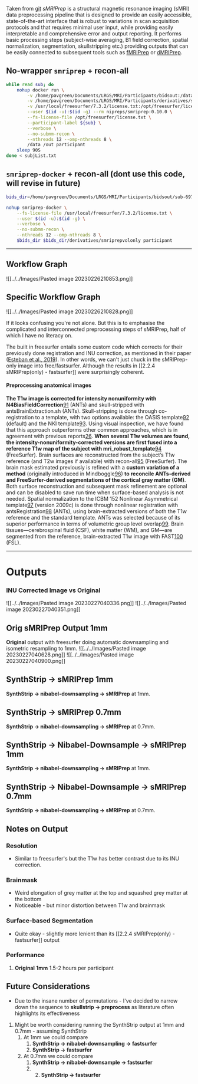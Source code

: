 Taken from [git](https://github.com/nipreps/smriprep)
_sMRIPrep_ is a structural magnetic resonance imaging (sMRI) data preprocessing pipeline that is designed to provide an easily accessible, state-of-the-art interface that is robust to variations in scan acquisition protocols and that requires minimal user input, while providing easily interpretable and comprehensive error and output reporting. It performs basic processing steps (subject-wise averaging, B1 field correction, spatial normalization, segmentation, skullstripping etc.) providing outputs that can be easily connected to subsequent tools such as [fMRIPrep](https://github.com/nipreps/fmriprep) or [dMRIPrep](https://github.com/nipreps/dmriprep).

## No-wrapper `smriprep` + recon-all
```bash
while read sub; do
	nohup docker run \
		-v /home/pavgreen/Documents/LRGS/MRI/Participants/bidsout:/data:ro \
		-v /home/pavgreen/Documents/LRGS/MRI/Participants/derivatives/smriprep_full:/out \
		-v /usr/local/freesurfer/7.3.2/license.txt:/opt/freesurfer/license.txt:ro \
		--user $(id -u):$(id -g) --rm nipreps/smriprep:0.10.0 \
		--fs-license-file /opt/freesurfer/license.txt \
		--participant-label ${sub} \
		--verbose \
		--no-submm-recon \
		--nthreads 12 --omp-nthreads 8 \
		/data /out participant
	sleep 90S
done < subjList.txt
```

## `smriprep-docker` + recon-all (dont use this code, will revise in future)
```bash
bids_dir=/home/pavgreen/Documents/LRGS/MRI/Participants/bidsout/sub-697

nohup smriprep-docker \
	--fs-license-file /usr/local/freesurfer/7.3.2/license.txt \
	--user $(id -u):$(id -g) \
	--verbose \
	--no-submm-recon \
	--nthreads 12 --omp-nthreads 8 \
	$bids_dir $bids_dir/derivatives/smriprepvolonly participant
```
---
## Workflow Graph
![[../../Images/Pasted image 20230226210853.png]]
## Specific Workflow Graph
![[../../Images/Pasted image 20230226210828.png]]

If it looks confusing you're not alone. But this is to emphasise the complicated and interconnected preprocessing steps of sMRIPrep, half of which I have no literacy on.  

The built in freesurfer entails some custom code which corrects for their previously done registration and INU correction, as mentioned in their paper ([Esteban et al., 2019](https://www.nature.com/articles/s41592-018-0235-4)). In other words, we can't just chuck in the sMRIPrep-only image into free/fastsurfer. Although the results in [[2.2.4 sMRIPrep(only) - fastsurfer]] were surprisingly coherent. 

#### Preprocessing anatomical images
**The T1w image is** **corrected for intensity nonuniformity with N4BiasFieldCorrection**[91](https://www.nature.com/articles/s41592-018-0235-4#ref-CR91 "Tustison, N. J. et al. N4ITK: improved N3 bias correction. IEEE Trans. Med. Imaging 29, 1310–1320 (2010).") (ANTs) and skull-stripped with antsBrainExtraction.sh (ANTs). Skull-stripping is done through co-registration to a template, with two options available: the OASIS template[92](https://www.nature.com/articles/s41592-018-0235-4#ref-CR92 "Marcus, D. S. et al. Open Access Series of Imaging Studies (OASIS): cross-sectional MRI data in young, middle aged, nondemented, and demented older adults. J. Cogn. Neurosci. 19, 1498–1507 (2007).") (default) and the NKI template[93](https://www.nature.com/articles/s41592-018-0235-4#ref-CR93 "Nooner, K. B. et al. The NKI-Rockland sample: a model for accelerating the pace of discovery science in psychiatry. Front. Neurosci. 6, 152 (2012)."). Using visual inspection, we have found that this approach outperforms other common approaches, which is in agreement with previous reports[26](https://www.nature.com/articles/s41592-018-0235-4#ref-CR26 "Glasser, M. F. et al. The minimal preprocessing pipelines for the Human Connectome Project. Neuroimage 80, 105–124 (2013)."). **When several T1w volumes are found, the intensity-nonuniformity-corrected versions are first fused into a reference T1w map of the subject with mri_robust_template**[94](https://www.nature.com/articles/s41592-018-0235-4#ref-CR94 "Reuter, M., Rosas, H. D. & Fischl, B. Highly accurate inverse consistent registration: a robust approach. Neuroimage 53, 1181–1196 (2010).") (FreeSurfer). Brain surfaces are reconstructed from the subject’s T1w reference (and T2w images if available) with recon-all[95](https://www.nature.com/articles/s41592-018-0235-4#ref-CR95 "Dale, A. M., Fischl, B. & Sereno, M. I. Cortical surface-based analysis. I. Segmentation and surface reconstruction. Neuroimage 9, 179–194 (1999).") (FreeSurfer). The brain mask estimated previously is refined with a **custom variation of a method** (originally introduced in Mindboggle[96](https://www.nature.com/articles/s41592-018-0235-4#ref-CR96 "Klein, A. et al. Mindboggling morphometry of human brains. PLoS Comput. Biol. 13, e1005350 (2017).")) **to reconcile ANTs-derived and FreeSurfer-derived segmentations of the cortical gray matter (GM)**. Both surface reconstruction and subsequent mask refinement are optional and can be disabled to save run time when surface-based analysis is not needed. Spatial normalization to the ICBM 152 Nonlinear Asymmetrical template[97](https://www.nature.com/articles/s41592-018-0235-4#ref-CR97 "Fonov, V., Evans, A., McKinstry, R., Almli, C. & Collins, D. Unbiased nonlinear average age-appropriate brain templates from birth to adulthood. Neuroimage 47, S102 (2009).") (version 2009c) is done through nonlinear registration with antsRegistration[98](https://www.nature.com/articles/s41592-018-0235-4#ref-CR98 "Avants, B. B., Epstein, C. L., Grossman, M. & Gee, J. C. Symmetric diffeomorphic image registration with cross-correlation: evaluating automated labeling of elderly and neurodegenerative brain. Med. Image. Anal. 12, 26–41 (2008).") (ANTs), using brain-extracted versions of both the T1w reference and the standard template. ANTs was selected because of its superior performance in terms of volumetric group level overlap[99](https://www.nature.com/articles/s41592-018-0235-4#ref-CR99 "Klein, A. et al. Evaluation of 14 nonlinear deformation algorithms applied to human brain MRI registration. Neuroimage 46, 786–802 (2009)."). Brain tissues—cerebrospinal fluid (CSF), white matter (WM), and GM—are segmented from the reference, brain-extracted T1w image with FAST[100](https://www.nature.com/articles/s41592-018-0235-4#ref-CR100 "Zhang, Y., Brady, M. & Smith, S. Segmentation of brain MR images through a hidden Markov random field model and the expectation-maximization algorithm. IEEE Trans. Med. Imaging 20, 45–57 (2001).") (FSL).

---
# Outputs

### INU Corrected Image vs Original
![[../../Images/Pasted image 20230227040336.png]] ![[../../Images/Pasted image 20230227040351.png]]
## Orig sMRIPrep Output 1mm
**Original** output with freesurfer doing automatic downsampling and isometric resampling to 1mm.
![[../../Images/Pasted image 20230227040628.png]]
![[../../Images/Pasted image 20230227040900.png]]

## SynthStrip -> sMRIPrep 1mm
**SynthStrip -> nibabel-downsampling -> sMRIPrep** at 1mm.

## SynthStrip -> sMRIPrep 0.7mm
**SynthStrip -> nibabel-downsampling -> sMRIPrep** at 0.7mm.

## SynthStrip -> Nibabel-Downsample -> sMRIPrep 1mm
**SynthStrip -> nibabel-downsampling -> sMRIPrep** at 1mm.

## SynthStrip -> Nibabel-Downsample -> sMRIPrep 0.7mm
**SynthStrip -> nibabel-downsampling -> sMRIPrep** at 0.7mm.

## Notes on Output

### Resolution
- Similar to freesurfer's but the T1w has better contrast due to its INU correction. 

### Brainmask
- Weird elongation of grey matter at the top and squashed grey matter at the bottom
- Noticeable - but minor distortion between T1w and brainmask

### Surface-based Segmentation
- Quite okay - slightly more lenient than its [[2.2.4 sMRIPrep(only) - fastsurfer]] output

### Performance
1. **Original** **1mm** 1.5-2 hours per participant

## Future Considerations
- Due to the insane number of permutations - I've decided to narrow down the sequence to **skullstrip -> preprocess** as literature often highlights its effectiveness
1. Might be worth considering running the SynthStrip output at 1mm and 0.7mm - assuming SynthStrip
	1. At 1mm we could compare
		1. **SynthStrip -> nibabel-downsampling -> fastsurfer**
		2. **SynthStrip -> fastsurfer**
	2. At 0.7mm we could compare
		1. **SynthStrip -> nibabel-downsample -> fastsurfer** 
		2. 2. **SynthStrip -> fastsurfer** 
